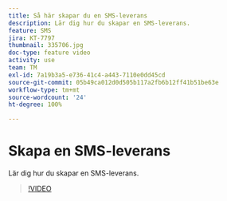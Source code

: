 ```yaml
---
title: Så här skapar du en SMS-leverans
description: Lär dig hur du skapar en SMS-leverans.
feature: SMS
jira: KT-7797
thumbnail: 335706.jpg
doc-type: feature video
activity: use
team: TM
exl-id: 7a19b3a5-e736-41c4-a443-7110e0dd45cd
source-git-commit: 05b49ca012d0d505b117a2fb6b12ff41b51be63e
workflow-type: tm+mt
source-wordcount: '24'
ht-degree: 100%

---
```


# Skapa en SMS-leverans

Lär dig hur du skapar en SMS-leverans.

>[!VIDEO](https://video.tv.adobe.com/v/335706)
